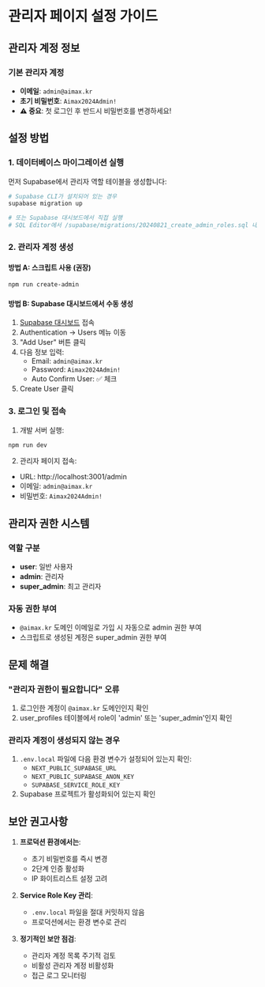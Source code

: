 # 관리자 페이지 설정 가이드

## 관리자 계정 정보

### 기본 관리자 계정
- **이메일**: `admin@aimax.kr`
- **초기 비밀번호**: `Aimax2024Admin!`
- **⚠️ 중요**: 첫 로그인 후 반드시 비밀번호를 변경하세요!

## 설정 방법

### 1. 데이터베이스 마이그레이션 실행

먼저 Supabase에서 관리자 역할 테이블을 생성합니다:

```bash
# Supabase CLI가 설치되어 있는 경우
supabase migration up

# 또는 Supabase 대시보드에서 직접 실행
# SQL Editor에서 /supabase/migrations/20240821_create_admin_roles.sql 내용 실행
```

### 2. 관리자 계정 생성

#### 방법 A: 스크립트 사용 (권장)
```bash
npm run create-admin
```

#### 방법 B: Supabase 대시보드에서 수동 생성
1. [Supabase 대시보드](https://app.supabase.com) 접속
2. Authentication → Users 메뉴 이동
3. "Add User" 버튼 클릭
4. 다음 정보 입력:
   - Email: `admin@aimax.kr`
   - Password: `Aimax2024Admin!`
   - Auto Confirm User: ✅ 체크
5. Create User 클릭

### 3. 로그인 및 접속

1. 개발 서버 실행:
```bash
npm run dev
```

2. 관리자 페이지 접속:
- URL: http://localhost:3001/admin
- 이메일: `admin@aimax.kr`
- 비밀번호: `Aimax2024Admin!`

## 관리자 권한 시스템

### 역할 구분
- **user**: 일반 사용자
- **admin**: 관리자
- **super_admin**: 최고 관리자

### 자동 권한 부여
- `@aimax.kr` 도메인 이메일로 가입 시 자동으로 admin 권한 부여
- 스크립트로 생성된 계정은 super_admin 권한 부여

## 문제 해결

### "관리자 권한이 필요합니다" 오류
1. 로그인한 계정이 `@aimax.kr` 도메인인지 확인
2. user_profiles 테이블에서 role이 'admin' 또는 'super_admin'인지 확인

### 관리자 계정이 생성되지 않는 경우
1. `.env.local` 파일에 다음 환경 변수가 설정되어 있는지 확인:
   - `NEXT_PUBLIC_SUPABASE_URL`
   - `NEXT_PUBLIC_SUPABASE_ANON_KEY`
   - `SUPABASE_SERVICE_ROLE_KEY`
2. Supabase 프로젝트가 활성화되어 있는지 확인

## 보안 권고사항

1. **프로덕션 환경에서는**:
   - 초기 비밀번호를 즉시 변경
   - 2단계 인증 활성화
   - IP 화이트리스트 설정 고려

2. **Service Role Key 관리**:
   - `.env.local` 파일을 절대 커밋하지 않음
   - 프로덕션에서는 환경 변수로 관리

3. **정기적인 보안 점검**:
   - 관리자 계정 목록 주기적 검토
   - 비활성 관리자 계정 비활성화
   - 접근 로그 모니터링